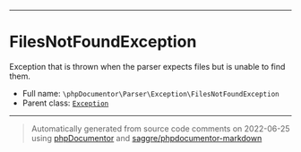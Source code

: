 ***

# FilesNotFoundException

Exception that is thrown when the parser expects files but is unable to find them.



* Full name: `\phpDocumentor\Parser\Exception\FilesNotFoundException`
* Parent class: [`Exception`](../../../Exception.md)






***
> Automatically generated from source code comments on 2022-06-25 using [phpDocumentor](http://www.phpdoc.org/) and [saggre/phpdocumentor-markdown](https://github.com/Saggre/phpDocumentor-markdown)
